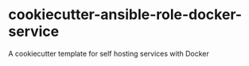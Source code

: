 # cookiecutter-ansible-role-docker-service
A cookiecutter template for self hosting services with Docker

